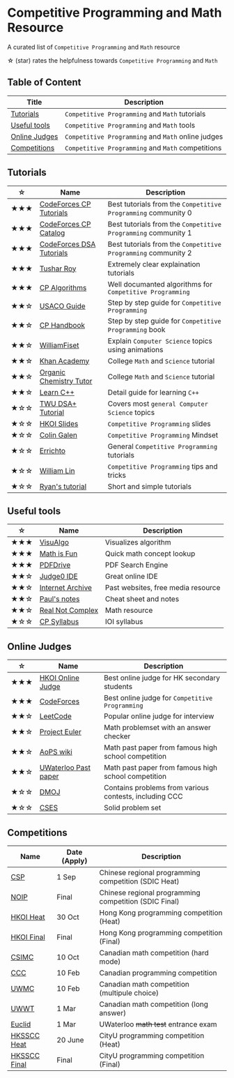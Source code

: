 # Competitive Programming and Math Resource
A curated list of `Competitive Programming` and `Math` resource

☆ (star) rates the helpfulness towards `Competitive Programming` and `Math`

## Table of Content
|Title|Description|
|-----|-----|
|[Tutorials](#Tutorials)|`Competitive Programming` and `Math` tutorials|
|[Useful tools](#Useful-tools)|`Competitive Programming` and `Math` tools|
|[Online Judges](#Online-Judges)|`Competitive Programming` and `Math` online judges|
|[Competitions](#Competitions)|`Competitive Programming` and `Math` competitions|

## Tutorials
|☆|Name|Description|
|-----|-----|-----|
|★★★|[CodeForces CP Tutorials](https://codeforces.com/blog/entry/57282)|Best tutorials from the `Competitive Programming` community 0|
|★★★|[CodeForces CP Catalog](https://codeforces.com/catalog)|Best tutorials from the `Competitive Programming` community 1|
|★★★|[CodeForces DSA Tutorials](https://codeforces.com/blog/entry/13529)|Best tutorials from the `Competitive Programming` community 2|
|★★★|[Tushar Roy](https://www.youtube.com/@tusharroy2525)|Extremely clear explaination tutorials|
|★★★|[CP Algorithms](https://cp-algorithms.com)|Well documanted algorithms for `Competitive Programming`|
|★★☆|[USACO Guide](https://usaco.guide)|Step by step guide for `Competitive Programming`|
|★★☆|[CP Handbook](https://cses.fi/book/book.pdf)|Step by step guide for `Competitive Programming` book|
|★★☆|[WilliamFiset](https://www.youtube.com/@WilliamFiset-videos)|Explain `Computer Science` topics using animations|
|★★☆|[Khan Academy](https://www.khanacademy.org)|College `Math` and `Science` tutorial|
|★★☆|[Organic Chemistry Tutor](https://www.youtube.com/@TheOrganicChemistryTutor)|College `Math` and `Science` tutorial|
|★★☆|[Learn C++](https://www.learncpp.com/)|Detail guide for learning `C++`|
|★☆☆|[TWU DSA+ Tutorial](https://web.ntnu.edu.tw/~algo/)|Covers most `general Computer Science` topics|
|★☆☆|[HKOI Slides](https://hkoi.org/en/training-materials/2023/)|`Competitive Programming` slides|
|★☆☆|[Colin Galen](https://www.youtube.com/@ColinGalen)|`Competitive Programming` Mindset|
|★☆☆|[Errichto](https://www.youtube.com/@Errichto)|General `Competitive Programming` tutorials|
|★☆☆|[William Lin](https://www.youtube.com/@tmwilliamlin168)|`Competitive Programming` tips and tricks|
|★☆☆|[Ryan's tutorial](https://ryanstutorials.net/problem-solving-skills/)|Short and simple tutorials|

## Useful tools
|☆|Name|Description|
|-----|-----|-----|
|★★★|[VisuAlgo](https://visualgo.net/en)|Visualizes algorithm|
|★★★|[Math is Fun](https://www.mathsisfun.com/)|Quick math concept lookup|
|★★★|[PDFDrive](https://pdfdrive.com)|PDF Search Engine|
|★★☆|[Judge0 IDE](https://ide.judge0.com/)|Great online IDE|
|★★☆|[Internet Archive](https://archive.org/)|Past websites, free media resource|
|★★☆|[Paul's notes](https://tutorial.math.lamar.edu/)|Cheat sheet and notes|
|★★☆|[Real Not Complex](https://realnotcomplex.com/)|Math resource|
|★☆☆|[CP Syllabus](https://ioinformatics.org/files/ioi-syllabus-2023.pdf)|IOI syllabus|

## Online Judges
|☆|Name|Description|
|-----|-----|-----|
|★★★|[HKOI Online Judge](https://judge.hkoi.org/)|Best online judge for HK secondary students|
|★★★|[CodeForces](https://codeforces.com/problemset)|Best online judge for `Competitive Programming`|
|★★☆|[LeetCode](https://leetcode.com/problemset/)|Popular online judge for interview|
|★★☆|[Project Euler](https://projecteuler.net/archives)|Math problemset with an answer checker|
|★★☆|[AoPS wiki](https://artofproblemsolving.com/wiki/index.php?title=Main_Page)|Math past paper from famous high school competition|
|★★☆|[UWaterloo Past paper](https://www.cemc.uwaterloo.ca/contests/past_contests.html)|Math past paper from famous high school competition|
|★☆☆|[DMOJ](https://dmoj.ca/)|Contains problems from various contests, including CCC|
|★☆☆|[CSES](https://cses.fi/problemset/)|Solid problem set|

## Competitions
|Name|Date (Apply)|Description|
|-----|-----|-----|
|[CSP](https://hkoi.org/zh/sdic-intro/)|1 Sep|Chinese regional programming competition (SDIC Heat)|
|[NOIP](https://hkoi.org/zh/sdic-intro/)|Final|Chinese regional programming competition (SDIC Final)|
|[HKOI Heat](https://hkoi.org/en/)|30 Oct|Hong Kong programming competition (Heat)|
|[HKOI Final](https://hkoi.org/en/)|Final|Hong Kong programming competition (Final)|
|[CSIMC](https://cemc.uwaterloo.ca/contests/csimc.html)|10 Oct|Canadian math competition (hard mode)|
|[CCC](https://cemc.uwaterloo.ca/contests/ccc-cco.html)|10 Feb|Canadian programming competition|
|[UWMC](https://cemc.uwaterloo.ca/contests/pcf.html)|10 Feb|Canadian math competition (multipule choice)|
|[UWWT](https://cemc.uwaterloo.ca/contests/fgh.html)|1 Mar|Canadian math competition (long answer)|
|[Euclid](https://cemc.uwaterloo.ca/contests/euclid.html)|1 Mar|UWaterloo ~~math test~~ entrance exam|
|[HKSSCC Heat](https://www.cs.cityu.edu.hk/~hksc/)|20 June|CityU programming competition (Heat)|
|[HKSSCC Final](https://www.cs.cityu.edu.hk/~hksc/)|Final|CityU programming competition (Final)|
